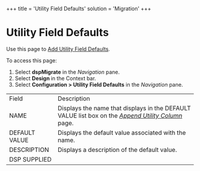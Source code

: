 +++
title = 'Utility Field Defaults'
solution = 'Migration'
+++

# Utility Field Defaults

<div class="use">

Use this page to [Add Utility Field
Defaults](../Use_Cases/Add_Utility_Field_Defaults.htm).

</div>

To access this page:

1.  Select <span style="font-weight: bold;">dspMigrate</span> in the
    <span style="font-style: italic;">Navigation</span> pane.
2.  Select <span style="font-weight: bold;">Design </span> in the
    Context bar.
3.  Select **Configuration \> Utility Field Defaults** in the
    *Navigation*
pane.

|               |                                                                                                                                  |
| ------------- | -------------------------------------------------------------------------------------------------------------------------------- |
| Field         | Description                                                                                                                      |
| NAME          | Displays the name that displays in the DEFAULT VALUE list box on the *[Append Utility Column](Append_Utility_Columns.htm)* page. |
| DEFAULT VALUE | Displays the default value associated with the name.                                                                             |
| DESCRIPTION   | Displays a description of the default value.                                                                                     |
| DSP SUPPLIED  |                                                                                                                                  |
